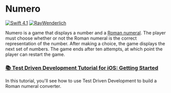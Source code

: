 # Numero

[![Swift 4.1](http://img.shields.io/badge/swift-4.1-brightgreen.svg)](https://swift.org)
[![RayWenderlich](https://img.shields.io/badge/source-RayWenderlich.com-brightgreen.svg)](https://raywenderlich.com)

Numero is a game that displays a number and a [Roman numeral](https://en.wikipedia.org/wiki/Roman_numerals). The player must choose whether or not the Roman numeral is the correct representation of the number. After making a choice, the game displays the next set of numbers. The game ends after ten attempts, at which point the player can restart the game.

### [📚 Test Driven Development Tutorial for iOS: Getting Started](https://www.raywenderlich.com/5522-test-driven-development-tutorial-for-ios-getting-started)

In this tutorial, you'll see how to use Test Driven Development to build a Roman numeral converter.
